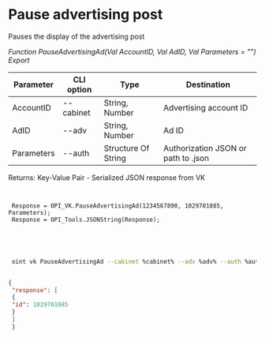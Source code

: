 ﻿---
sidebar_position: 3
---

# Pause advertising post
 Pauses the display of the advertising post


*Function PauseAdvertisingAd(Val AccountID, Val AdID, Val Parameters = "") Export*

 | Parameter | CLI option | Type | Destination |
 |-|-|-|-|
 | AccountID | --cabinet | String, Number | Advertising account ID |
 | AdID | --adv | String, Number | Ad ID |
 | Parameters | --auth | Structure Of String | Authorization JSON or path to .json |

 
 Returns: Key-Value Pair - Serialized JSON response from VK

```bsl title="Code example"
	
 
 Response = OPI_VK.PauseAdvertisingAd(1234567890, 1029701085, Parameters);
 Response = OPI_Tools.JSONString(Response);
 

	
```

```sh title="CLI command example"
 
 oint vk PauseAdvertisingAd --cabinet %cabinet% --adv %adv% --auth %auth%

```


```json title="Result"

{
 "response": [
 {
 "id": 1029701085
 }
 ]
 }

```
